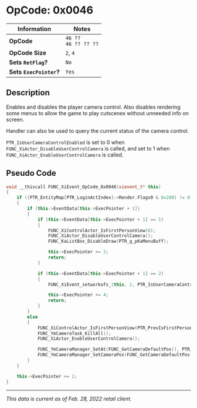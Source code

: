 # OpCode: 0x0046

| Information               | Notes |
|---                        |---    |
| **OpCode**                | `46 ??` <br> `46 ?? ?? ??` |
| **OpCode Size**           | `2`, `4` |
| **Sets `RetFlag`?**       | `No`  |
| **Sets `ExecPointer`?**   | `Yes` |

## Description

Enables and disables the player camera control. Also disables rendering some menus to allow the game to play cutscenes without unneeded info on screen.

Handler can also be used to query the current status of the camera control.

`PTR_IsUserCameraControlEnabled` is set to 0 when `FUNC_XiActor_DisableUserControlCamera` is called, and set to 1 when `FUNC_XiActor_EnableUserControlCamera` is called.

## Pseudo Code

```cpp
void __thiscall FUNC_XiEvent_OpCode_0x0046(xievent_t* this)
{
    if ((PTR_EntityMap[PTR_LoginActIndex]->Render.Flags0 & 0x200) != 0)
    {
        if (this->EventData[this->ExecPointer + 1])
        {
            if (this->EventData[this->ExecPointer + 1] == 1)
            {
                FUNC_XiControlActor_IsFirstPersonView(0);
                FUNC_XiActor_DisableUserControlCamera();
                FUNC_KaListBox_DisableDraw(PTR_g_pKaMenuBuff);

                this->ExecPointer += 2;
                return;
            }

            if (this->EventData[this->ExecPointer + 1] == 2)
            {
                FUNC_XiEvent_setworkofs_(this, 2, PTR_IsUserCameraControlEnabled == 1);

                this->ExecPointer += 4;
                return;
            }
        }
        else
        {
            FUNC_XiControlActor_IsFirstPersonView(PTR_PrevIsFirstPersonValue);
            FUNC_YmCameraTask_KillAll();
            FUNC_XiActor_EnableUserControlCamera();

            FUNC_YmCameraManager_SetAt(FUNC_GetCameraDefaultPos(), PTR_EntityMap[PTR_LoginActIndex]->Movement);
            FUNC_YmCameraManager_SetCameraPos(FUNC_GetCameraDefaultPos(), PTR_UnknownCameraPos, PTR_EntityMap[PTR_LoginActIndex]->WarpPointer)
        }
    }

    this->ExecPointer += 2;
}
```

---

_This data is current as of Feb. 28, 2022 retail client._